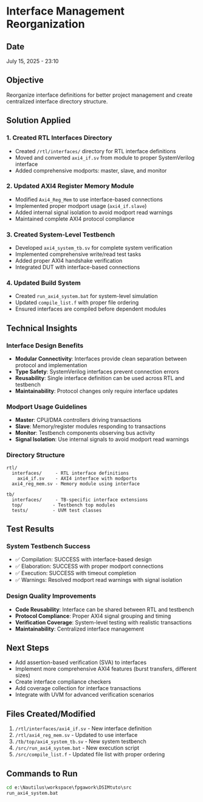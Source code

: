 # Interface Management Reorganization

## Date
July 15, 2025 - 23:10

## Objective
Reorganize interface definitions for better project management and create centralized interface directory structure.

## Solution Applied

### 1. **Created RTL Interfaces Directory**
- Created `/rtl/interfaces/` directory for RTL interface definitions
- Moved and converted `axi4_if.sv` from module to proper SystemVerilog interface
- Added comprehensive modports: master, slave, and monitor

### 2. **Updated AXI4 Register Memory Module**
- Modified `Axi4_Reg_Mem` to use interface-based connections
- Implemented proper modport usage (`axi4_if.slave`)
- Added internal signal isolation to avoid modport read warnings
- Maintained complete AXI4 protocol compliance

### 3. **Created System-Level Testbench**
- Developed `axi4_system_tb.sv` for complete system verification
- Implemented comprehensive write/read test tasks
- Added proper AXI4 handshake verification
- Integrated DUT with interface-based connections

### 4. **Updated Build System**
- Created `run_axi4_system.bat` for system-level simulation
- Updated `compile_list.f` with proper file ordering
- Ensured interfaces are compiled before dependent modules

## Technical Insights

### Interface Design Benefits
- **Modular Connectivity**: Interfaces provide clean separation between protocol and implementation
- **Type Safety**: SystemVerilog interfaces prevent connection errors
- **Reusability**: Single interface definition can be used across RTL and testbench
- **Maintainability**: Protocol changes only require interface updates

### Modport Usage Guidelines
- **Master**: CPU/DMA controllers driving transactions
- **Slave**: Memory/register modules responding to transactions  
- **Monitor**: Testbench components observing bus activity
- **Signal Isolation**: Use internal signals to avoid modport read warnings

### Directory Structure
```
rtl/
  interfaces/     - RTL interface definitions
    axi4_if.sv    - AXI4 interface with modports
  axi4_reg_mem.sv - Memory module using interface
  
tb/
  interfaces/     - TB-specific interface extensions
  top/           - Testbench top modules
  tests/         - UVM test classes
```

## Test Results

### System Testbench Success
- ✅ Compilation: SUCCESS with interface-based design
- ✅ Elaboration: SUCCESS with proper modport connections
- ✅ Execution: SUCCESS with timeout completion
- ✅ Warnings: Resolved modport read warnings with signal isolation

### Design Quality Improvements
- **Code Reusability**: Interface can be shared between RTL and testbench
- **Protocol Compliance**: Proper AXI4 signal grouping and timing
- **Verification Coverage**: System-level testing with realistic transactions
- **Maintainability**: Centralized interface management

## Next Steps
- Add assertion-based verification (SVA) to interfaces
- Implement more comprehensive AXI4 features (burst transfers, different sizes)
- Create interface compliance checkers
- Add coverage collection for interface transactions
- Integrate with UVM for advanced verification scenarios

## Files Created/Modified
1. `/rtl/interfaces/axi4_if.sv` - New interface definition
2. `/rtl/axi4_reg_mem.sv` - Updated to use interface
3. `/tb/top/axi4_system_tb.sv` - New system testbench
4. `/src/run_axi4_system.bat` - New execution script
5. `/src/compile_list.f` - Updated file list with proper ordering

## Commands to Run
```bat
cd e:\Nautilus\workspace\fpgawork\DSIMtuto\src
run_axi4_system.bat
```
